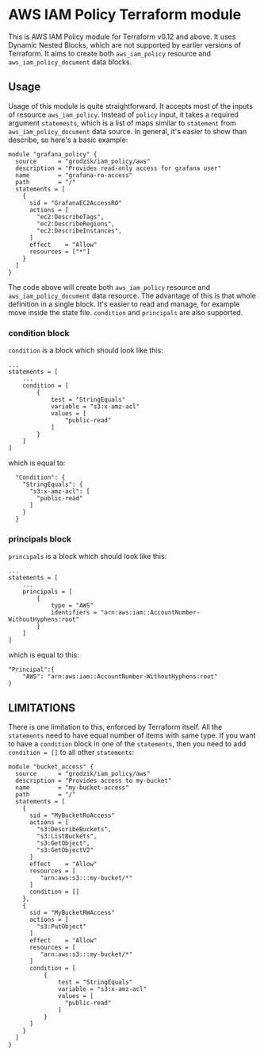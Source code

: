 # AWS IAM Policy Terraform module

This is AWS IAM Policy module for Terraform v0.12 and above. It uses Dynamic Nested Blocks, which are not supported by earlier versions of Terraform.
It aims to create both `aws_iam_policy` resource and `aws_iam_policy_document` data blocks.

## Usage

Usage of this module is quite straightforward. It accepts most of the inputs of resource `aws_iam_policy`.
Instead of `policy` input, it takes a required argument `statemests`, which is a list of maps similar to `statement` from `aws_iam_policy_document` data source.
In general, it's easier to show than describe, so here's a basic example:

    module "grafana_policy" {
      source      = "grodzik/iam_policy/aws"
      description = "Provides read-only access for grafana user"
      name        = "grafana-ro-access"
      path        = "/"
      statements = [
        {
          sid = "GrafanaEC2AccessRO"
          actions = [
            "ec2:DescribeTags",
            "ec2:DescribeRegions",
            "ec2:DescribeInstances",
          ]
          effect    = "Allow"
          resources = ["*"]
        }
      ]
    }

The code above will create both `aws_iam_policy` resource and `aws_iam_policy_document` data resource.
The advantage of this is that whole definition in a single block. It's easier to read and manage, for example move inside the state file.
`condition` and `principals` are also supported.

### condition block

`condition` is a block which should look like this:

    ...
    statements = [
        ...
        condition = [
            {
                test = "StringEquals"
                variable = "s3:x-amz-acl"
                values = [
                    "public-read"
                ]
            }
        ]
    ]

which is equal to:

      "Condition": {
        "StringEquals": {
          "s3:x-amz-acl": [
            "public-read"
          ]
        }
      }

### principals block

`principals` is a block which should look like this:

    ...
    statements = [
        ...
        principals = [
            {
                type = "AWS"
                identifiers = "arn:aws:iam::AccountNumber-WithoutHyphens:root"
            }
        ]
    ]

which is equal to this:

    "Principal":{
        "AWS": "arn:aws:iam::AccountNumber-WithoutHyphens:root"
    }

## LIMITATIONS

There is one limitation to this, enforced by Terraform itself. All the `statements` need to have equal number of items with same type. If you want to have a `condition` block in one of the `statements`, then you need to add `condition = []` to all other `statements`:

    module "bucket_access" {
      source      = "grodzik/iam_policy/aws"
      description = "Provides access to my-bucket"
      name        = "my-bucket-access"
      path        = "/"
      statements = [
        {
          sid = "MyBucketRoAccess"
          actions = [
            "s3:DescribeBuckets",
            "s3:ListBuckets",
            "s3:GetObject",
            "s3:GetObjectV2"
          ]
          effect    = "Allow"
          resources = [
             "arn:aws:s3:::my-bucket/*"
          ]
          condition = []
        },
        {
          sid = "MyBucketRWAccess"
          actions = [
            "s3:PutObject"
          ]
          effect    = "Allow"
          resources = [
             "arn:aws:s3:::my-bucket/*"
          ]
          condition = [
              {
                  test = "StringEquals"
                  variable = "s3:x-amz-acl"
                  values = [
                    "public-read"
                  ]
              }
          ]
        }
      ]
    }
